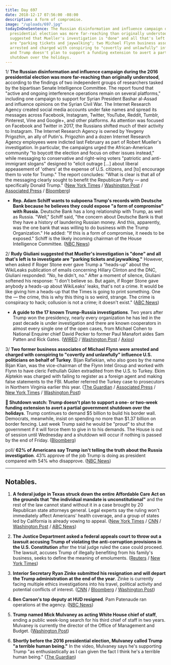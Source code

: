 ```yaml
---
title: Day 697
date: 2018-12-17 07:56:00 -08:00
description: A form of compromise.
image: "/uploads/697.jpg"
todayInOneSentence: The Russian disinformation and influence campaign during the 2016
  presidential election was more far-reaching than originally understood; Giuliani
  suggested that Mueller's investigation is "done" and all that's left is to investigate
  are "parking tickets and jaywalking"; two Michael Flynn business associates were
  arrested and charged with conspiring to "covertly and unlawfully" influence politicians;
  and Trump doesn't plan to support a funding extension to avert a partial government
  shutdown over the holidays.
---
```


1/ **The Russian disinformation and influence campaign during the 2016 presidential election was more far-reaching than originally understood**, according to the findings of two independent groups of researchers tasked by the bipartisan Senate Intelligence Committee. The report found that "active and ongoing interference operations remain on several platforms," including one campaign to support for Syrian President Bashar al-Assad and influence opinions on the Syrian Civil War. The Internet Research Agency created social media accounts under fake names and spread its messages across Facebook, Instagram, Twitter, YouTube, Reddit, Tumblr, Pinterest, Vine and Google\+, and other platforms. As attention was focused on Facebook and Twitter in 2017, the Russians shifted much of their activity to Instagram. The Internet Research Agency is owned by Yevgeny Prigozhin, an ally of Putin's. Prigozhin and a dozen Internet Research Agency employees were indicted last February as part of Robert Mueller's investigation. In particular, the campaigns urged the African-American community "to boycott the election and focus on other issues instead," while messaging to conservative and right-wing voters "patriotic and anti-immigrant slogans" designed to "elicit outrage \[...\] about liberal appeasement of 'others' at the expense of U.S. citizens, and \[to\] encourage them to vote for Trump." The report concludes: "What is clear is that all of the messaging clearly sought to benefit the Republican Party — and specifically Donald Trump." ([New York Times](https://www.nytimes.com/2018/12/17/us/politics/russia-2016-influence-campaign.html) / [Washington Post](https://www.washingtonpost.com/technology/2018/12/16/new-report-russian-disinformation-prepared-senate-shows-operations-scale-sweep/?utm_term=.a20f408179bc) / [Associated Press](https://apnews.com/8890210ce2ce4256a7df6e4ab65c33d3) / [Bloomberg](https://www.bloomberg.com/news/articles/2018-12-17/russia-waged-vast-pro-trump-social-media-plan-senate-panel-told))

* **Rep. Adam Schiff wants to subpoena Trump's records with Deutsche Bank because he believes they could expose "a form of compromise" with Russia.** Deutsche Bank has a long relationship with Trump, as well as Russia. "Well," Schiff said, "the concern about Deutsche Bank is that they have a history of laundering Russian money. And this, apparently, was the one bank that was willing to do business with the Trump Organization." He added: "If this is a form of compromise, it needs to be exposed." Schiff is the likely incoming chairman of the House Intelligence Committee. ([NBC News](https://www.nbcnews.com/politics/donald-trump/schiff-said-he-wants-obtain-trump-s-deutsche-bank-records-n948541))

2/ **Rudy Giuliani suggested that Mueller's investigation is "done" and all that's left is to investigate are "parking tickets and jaywalking."** However, when asked if Roger Stone ever gave Trump a "heads-up" about the WikiLeaks publication of emails concerning Hillary Clinton and the DNC, Giuliani responded: "No, he didn't, no." After a moment of silence, Giuliani softened his response: "I don't believe so. But again, if Roger Stone gave anybody a heads-up about WikiLeaks' leaks, that's not a crime. It would be like giving him a heads-up that the Times is going to print something. One the — the crime, this is why this thing is so weird, strange. The crime is conspiracy to hack; collusion is not a crime; it doesn't exist." ([ABC News](https://abcnews.go.com/Politics/rudy-giuliani-investigations-surrounding-president-donald-trump-left/story?id=59839387))

* **A guide to the 17 known Trump-Russia investigations**. Two years after Trump won the presidency, nearly every organization he has led in the past decade is under investigation and there are known cooperators in almost every single one of the open cases, from Michael Cohen to National Enquirer chief David Pecker to former Paul Manafort aides Sam Patten and Rick Gates. ([WIRED](https://www.wired.com/story/mueller-investigation-trump-russia-complete-guide/) / [Washington Post](https://www.washingtonpost.com/politics/mounting-legal-threats-surround-trump-as-nearly-every-organization-he-has-led-is-under-investigation/2018/12/15/4cfb4482-ffbb-11e8-862a-b6a6f3ce8199_story.html) / [Axios](https://www.axios.com/donald-trump-federal-state-local-investigations-602d2e21-b087-454f-b887-57f2f5b4dc55.html))

3/ **Two former business associates of Michael Flynn were arrested and charged with conspiring to "covertly and unlawfully" influence U.S. politicians on behalf of Turkey**. Bijan Rafiekian, who also goes by the name Bijan Kian, was the vice-chairman of the Flynn Intel Group and worked with Flynn to have cleric Fethullah Gülen extradited from the U.S. to Turkey. Ekim Alptekin was charged with failing to register as a foreign agent and making false statements to the FBI. Mueller referred the Turkey case to prosecutors in Northern Virginia earlier this year. ([The Guardian](https://www.theguardian.com/us-news/2018/dec/17/michael-flynn-bijan-rafiekian-business-partner-illegal-lobbying-turkey) / [Associated Press](https://apnews.com/6e4dfd935c4a408b8383402f4d9a54e9) / [New York Times](https://www.nytimes.com/2018/12/17/us/politics/flynn-turkey-bijan-kian.html) / [Washington Post](https://www.washingtonpost.com/local/legal-issues/michael-flynns-business-partner-charged-with-illegally-lobbying-for-turkey/2018/12/17/46fb3762-020a-11e9-9122-82e98f91ee6f_story.html))

**👀 Shutdown watch: Trump doesn't plan to support a one- or two-week funding extension to avert a partial government shutdown over the holidays**. Trump continues to demand $5 billion to build his border wall. Democrats, meanwhile, insist on spending no more than $1.37 billion on border fencing. Last week Trump said he would be "proud" to shut the government if it will force them to give in to his demands. The House is out of session until Wednesday and a shutdown will occur if nothing is passed by the end of Friday. ([Bloomberg](https://www.bloomberg.com/news/articles/2018-12-17/trump-is-said-to-oppose-short-term-funding-to-avoid-shutdown))

poll/ **62% of Americans say Trump isn't telling the truth about the Russia investigation**. 43% approve of the job Trump is doing as president compared with 54% who disapprove. ([NBC News](https://www.nbcnews.com/politics/meet-the-press/poll-62-percent-say-trump-isn-t-telling-truth-russia-n948226))

---

## Notables.

1. **A federal judge in Texas struck down the entire Affordable Care Act on the grounds that "the individual mandate is unconstitutional"** and the rest of the law cannot stand without it in a case brought by 20 Republican state attorneys general. Legal experts say the ruling won't immediately affect Americans' health coverage, and a group of states led by California is already vowing to appeal. ([New York Times](https://www.nytimes.com/2018/12/14/health/obamacare-unconstitutional-texas-judge.html) / [CNN](https://www.cnn.com/2018/12/14/politics/texas-aca-lawsuit/index.html) / [Washington Post](https://www.washingtonpost.com/national/health-science/federal-judge-in-texas-rules-obama-health-care-law-unconstitutional/2018/12/14/9e8bb5a2-fd63-11e8-862a-b6a6f3ce8199_story.html) / [ABC News](https://abcnews.go.com/Politics/federal-judge-rules-obamacare-unconstitutional-democrats-immediately-vow/story?id=59834094))

2. **The Justice Department asked a federal appeals court to throw out a lawsuit accusing Trump of violating the anti-corruption provisions in the U.S. Constitution** after the trial judge ruled the case could proceed. The lawsuit, accuses Trump of illegally benefiting from his family's business, seeks to define the meaning of emoluments. ([Reuters](https://www.reuters.com/article/us-usa-trump-emoluments-idUSKBN1OG276) / [New York Times](https://www.nytimes.com/2018/12/17/us/politics/justice-department-trump-emoluments.html))

3. **Interior Secretary Ryan Zinke submitted his resignation and will depart the Trump administration at the end of the year**. Zinke is currently facing multiple ethics investigations into his travel, political activity and potential conflicts of interest. ([CNN](https://www.cnn.com/2018/12/15/politics/ryan-zinke/index.html) / [Bloomberg](https://www.bloomberg.com/news/articles/2018-12-15/trump-s-interior-chief-said-to-step-down-amid-ethics-inquiries) / [Washington Post](https://www.washingtonpost.com/national/health-science/interior-secretary-zinke-resigns-amid-investigations/2018/12/15/481f9104-0077-11e9-ad40-cdfd0e0dd65a_story.html))

4. **Ben Carson's top deputy at HUD resigned**. Pam Patenaude ran operations at the agency. ([NBC News](https://www.nbcnews.com/politics/politics-news/pam-patenaude-resigns-hud-top-deputy-ben-carson-n948781))

5. **Trump named Mick Mulvaney as acting White House chief of staff**, ending a public week-long search for his third chief of staff in two years. Mulvaney is currently the director of the Office of Management and Budget. ([Washington Post](https://www.washingtonpost.com/politics/trump-names-budget-director-mick-mulvaney-as-acting-white-house-chief-of-staff/2018/12/14/4d32a516-ffee-11e8-ad40-cdfd0e0dd65a_story.html))

6. **Shortly before the 2016 presidential election, Mulvaney called Trump "a terrible human being."** In the video, Mulvaney says he's supporting Trump "as enthusiastically as I can given the fact I think he's a terrible human being." ([The Guardian](https://www.theguardian.com/us-news/2018/dec/15/mick-mulvaney-donald-trump-video-terrible-human))